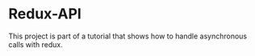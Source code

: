 # Redux-API
This project is part of a tutorial that shows how to handle asynchronous calls with redux.